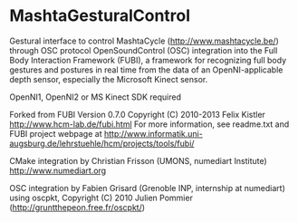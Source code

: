 MashtaGesturalControl
=====================

Gestural interface to control MashtaCycle (http://www.mashtacycle.be/) through OSC protocol
OpenSoundControl (OSC) integration into the Full Body Interaction Framework (FUBI), a framework for recognizing full body gestures and postures in real time from the data of an OpenNI-applicable depth sensor, especially the Microsoft Kinect sensor.

OpenNI1, OpenNI2 or MS Kinect SDK required

Forked from FUBI Version 0.7.0 Copyright (C) 2010-2013 Felix Kistler http://www.hcm-lab.de/fubi.html
For more information, see readme.txt and FUBI project webpage at
http://www.informatik.uni-augsburg.de/lehrstuehle/hcm/projects/tools/fubi/


CMake integration by Christian Frisson (UMONS, numediart Institute) http://www.numediart.org

OSC integration by Fabien Grisard (Grenoble INP, internship at numediart)
using oscpkt, Copyright (C) 2010  Julien Pommier (http://gruntthepeon.free.fr/oscpkt/)





